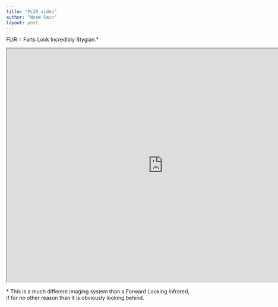 ```yaml
---
title: "FLIR video"
author: "Noam Sain"
layout: post
---
```


FLIR = Farts Look Incredibly Stygian.\*

<iframe height="630" width="840" src="https://youtube.com/embed/IXfyVd27utY?feature=oembed" title="FLIR = Farts Look Incredibly Stygian"></iframe>

\* This is a much different imaging system than a Forward Looking Infrared, if for no other reason than it is obviously looking behind.
